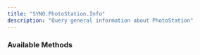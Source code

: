 ```yaml
---
title: "SYNO.PhotoStation.Info"
description: "Query general information about PhotoStation"
---
```


### Available Methods ###

